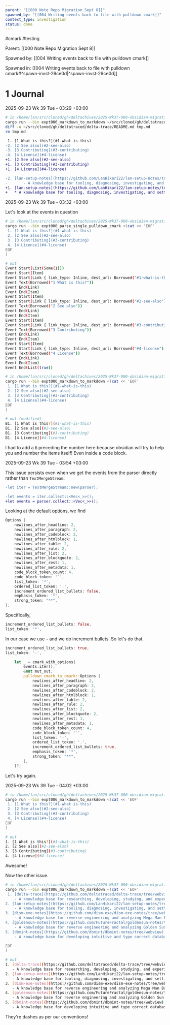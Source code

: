 ```yaml
---
parent: "[[000 Note Repo Migration Sept 8]]"
spawned_by: "[[004 Writing events back to file with pulldown cmark]]"
context_type: investigation
status: done
---
```

#cmark #testing

Parent: [[000 Note Repo Migration Sept 8]]

Spawned by: [[004 Writing events back to file with pulldown cmark]] 

Spawned in: [[004 Writing events back to file with pulldown cmark#^spawn-invst-29ce0d|^spawn-invst-29ce0d]]

# 1 Journal

2025-09-23 Wk 39 Tue - 03:29 +03:00

```sh
# in /home/lan/src/cloned/gh/deltachives/2025-Wk37-000-obsidian-migration
cargo run --bin expt006_markdown_to_markdown ~/src/cloned/gh/deltatraced/delta-trace/README.md > tmp.md
diff -u ~/src/cloned/gh/deltatraced/delta-trace/README.md tmp.md
rm tmp.md
```

```diff
 1. [1 What is this?](#1-what-is-this)
-2. [2 See also](#2-see-also)
-3. [3 Contributing](#3-contributing)
-4. [4 License](#4-license)
+1. [2 See also](#2-see-also)
+1. [3 Contributing](#3-contributing)
+1. [4 License](#4-license)
```

```diff
-2. [lan-setup-notes](https://github.com/LanHikari22/lan-setup-notes/tree/webview)
-       - A knowledge base for tooling, diagnosing, investigating, and setting up systems!
+1. [lan-setup-notes](https://github.com/LanHikari22/lan-setup-notes/tree/webview)
+   * A knowledge base for tooling, diagnosing, investigating, and setting up systems!
```


2025-09-23 Wk 39 Tue - 03:32 +03:00

Let's look at the events in question

```sh
# in /home/lan/src/cloned/gh/deltachives/2025-Wk37-000-obsidian-migration
cargo run --bin expt000_parse_single_pulldown_cmark <(cat << 'EOF'
 1. [1 What is this?](#1-what-is-this)
 2. [2 See also](#2-see-also)
 3. [3 Contributing](#3-contributing)
 4. [4 License](#4-license)
EOF
)

# out
Event Start(List(Some(1)))
Event Start(Item)
Event Start(Link { link_type: Inline, dest_url: Borrowed("#1-what-is-this"), title: Borrowed(""), id: Borrowed("") })
Event Text(Borrowed("1 What is this?"))
Event End(Link)
Event End(Item)
Event Start(Item)
Event Start(Link { link_type: Inline, dest_url: Borrowed("#2-see-also"), title: Borrowed(""), id: Borrowed("") })
Event Text(Borrowed("2 See also"))
Event End(Link)
Event End(Item)
Event Start(Item)
Event Start(Link { link_type: Inline, dest_url: Borrowed("#3-contributing"), title: Borrowed(""), id: Borrowed("") })
Event Text(Borrowed("3 Contributing"))
Event End(Link)
Event End(Item)
Event Start(Item)
Event Start(Link { link_type: Inline, dest_url: Borrowed("#4-license"), title: Borrowed(""), id: Borrowed("") })
Event Text(Borrowed("4 License"))
Event End(Link)
Event End(Item)
Event End(List(true))
```

```sh
# in /home/lan/src/cloned/gh/deltachives/2025-Wk37-000-obsidian-migration
cargo run --bin expt006_markdown_to_markdown <(cat << 'EOF'
 1. [1 What is this?](#1-what-is-this)
 2. [2 See also](#2-see-also)
 3. [3 Contributing](#3-contributing)
 4. [4 License](#4-license)
EOF
)

# out (modified)
B1. [1 What is this?](#1-what-is-this)
B1. [2 See also](#2-see-also)
B1. [3 Contributing](#3-contributing)
B1. [4 License](#4-license)
```

I had to add a `B` preceding the number here because obsidian will try to help you and number the items itself! Even inside a code block.

2025-09-23 Wk 39 Tue - 03:54 +03:00

This issue persists even when we get the events from the parser directly rather than `TextMergeStream`:

```diff
-let iter = TextMergeStream::new(parser);

-let events = iter.collect::<Vec<_>>();
+let events = parser.collect::<Vec<_>>();
```

Looking at the [default options](https://github.com/Byron/pulldown-cmark-to-cmark/blob/bf34a3cac68e6f82a24ee3d44224a9e2ef2bcd0d/src/lib.rs#L180), we find

```rust
Options {
    newlines_after_headline: 2,
    newlines_after_paragraph: 2,
    newlines_after_codeblock: 2,
    newlines_after_htmlblock: 1,
    newlines_after_table: 2,
    newlines_after_rule: 2,
    newlines_after_list: 2,
    newlines_after_blockquote: 2,
    newlines_after_rest: 1,
    newlines_after_metadata: 1,
    code_block_token_count: 4,
    code_block_token: '`',
    list_token: '*',
    ordered_list_token: '.',
    increment_ordered_list_bullets: false,
    emphasis_token: '*',
    strong_token: "**",
};
```

Specifically,

```rust
increment_ordered_list_bullets: false,
list_token: '*',
```

In our case we use `-` and we do increment bullets. So let's do that.

```rust
increment_ordered_list_bullets: true,
list_token: '-',
```

```rust
    let _ = cmark_with_options(
        events.iter(),
        &mut mut_out,
        pulldown_cmark_to_cmark::Options {
            newlines_after_headline: 2,
            newlines_after_paragraph: 2,
            newlines_after_codeblock: 2,
            newlines_after_htmlblock: 1,
            newlines_after_table: 2,
            newlines_after_rule: 2,
            newlines_after_list: 2,
            newlines_after_blockquote: 2,
            newlines_after_rest: 1,
            newlines_after_metadata: 1,
            code_block_token_count: 4,
            code_block_token: '`',
            list_token: '-',
            ordered_list_token: '.',
            increment_ordered_list_bullets: true,
            emphasis_token: '*',
            strong_token: "**",
        },
    )?;
```

Let's try again.

2025-09-23 Wk 39 Tue - 04:02 +03:00

```sh
# in /home/lan/src/cloned/gh/deltachives/2025-Wk37-000-obsidian-migration
cargo run --bin expt006_markdown_to_markdown <(cat << 'EOF'
 1. [1 What is this?](#1-what-is-this)
 2. [2 See also](#2-see-also)
 3. [3 Contributing](#3-contributing)
 4. [4 License](#4-license)
EOF
)

# out
1. [1 What is this?](#1-what-is-this)
2. [2 See also](#2-see-also)
3. [3 Contributing](#3-contributing)
4. [4 License](#4-license)
```

Awesome!

Now the other issue.

```sh
# in /home/lan/src/cloned/gh/deltachives/2025-Wk37-000-obsidian-migration
cargo run --bin expt006_markdown_to_markdown <(cat << 'EOF'
 1. [delta-trace](https://github.com/deltatraced/delta-trace/tree/webview) **You are here!**
	- A knowledge base for researching, developing, studying, and experimenting!
2. [lan-setup-notes](https://github.com/LanHikari22/lan-setup-notes/tree/webview)
	- A knowledge base for tooling, diagnosing, investigating, and setting up systems!
3. [dism-exe-notes](https://github.com/dism-exe/dism-exe-notes/tree/webview/lan)
	- A knowledge base for reverse engineering and analyzing Mega Man Battle Network games!
4. [goldensun-notes](https://github.com/FutureFractal/goldensun-notes/tree/webview/lan)
	- A knowledge base for reverse engineering and analyzing Golden Sun GBA games!
5. [dbmint-notes](https://github.com/dbmint/dbmint-notes/tree/webview)
	- A knowledge base for developing intuitive and type correct database tools in Rust!

EOF
)

# out
1. [delta-trace](https://github.com/deltatraced/delta-trace/tree/webview) **You are here!**
   - A knowledge base for researching, developing, studying, and experimenting!
2. [lan-setup-notes](https://github.com/LanHikari22/lan-setup-notes/tree/webview)
   - A knowledge base for tooling, diagnosing, investigating, and setting up systems!
3. [dism-exe-notes](https://github.com/dism-exe/dism-exe-notes/tree/webview/lan)
   - A knowledge base for reverse engineering and analyzing Mega Man Battle Network games!
4. [goldensun-notes](https://github.com/FutureFractal/goldensun-notes/tree/webview/lan)
   - A knowledge base for reverse engineering and analyzing Golden Sun GBA games!
5. [dbmint-notes](https://github.com/dbmint/dbmint-notes/tree/webview)
   - A knowledge base for developing intuitive and type correct database tools in Rust!
```

They're dashes as per our conventions!
